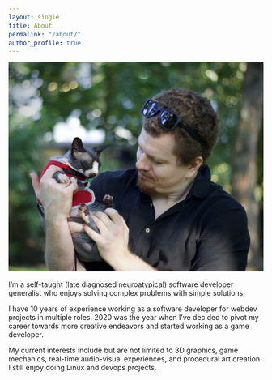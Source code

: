 ```yaml
---
layout: single
title: About
permalink: "/about/"
author_profile: true
---
```


![Martin Rocker with Zbytniu](/assets/images/with-zbyniu-1251x1024.jpg)

I’m a self-taught (late diagnosed neuroatypical) software developer generalist who enjoys solving complex problems with simple solutions.

I have 10 years of experience working as a software developer for webdev projects in multiple roles. 2020 was the year when I’ve decided to pivot my career towards more creative endeavors and started working as a game developer.

My current interests include but are not limited to 3D graphics, game mechanics, real-time audio-visual experiences, and procedural art creation. I still enjoy doing Linux and devops projects.
